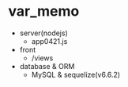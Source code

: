 # var_memo

  - server(nodejs)
    - app0421.js
  - front 
    - /views
  - database & ORM
    - MySQL & sequelize(v6.6.2)
    
